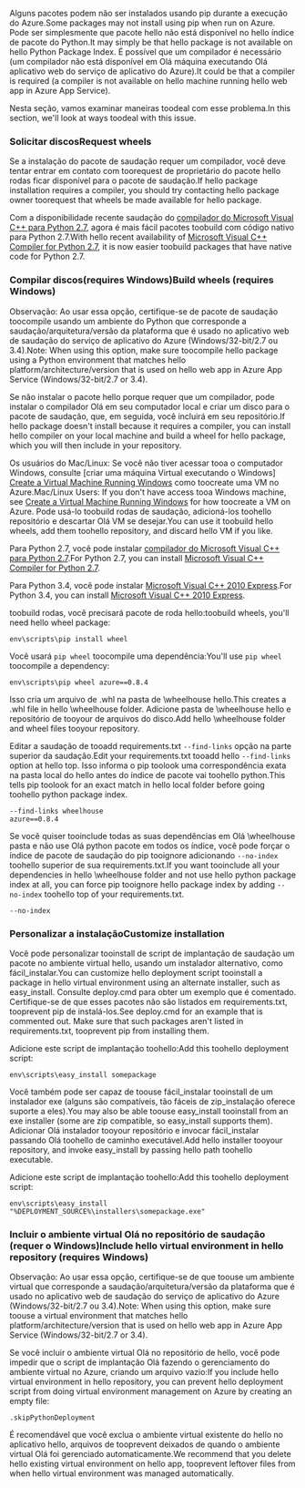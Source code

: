 <span data-ttu-id="129ca-101">Alguns pacotes podem não ser instalados usando pip durante a execução do Azure.</span><span class="sxs-lookup"><span data-stu-id="129ca-101">Some packages may not install using pip when run on Azure.</span></span>  <span data-ttu-id="129ca-102">Pode ser simplesmente que pacote hello não está disponível no hello índice de pacote do Python.</span><span class="sxs-lookup"><span data-stu-id="129ca-102">It may simply be that hello package is not available on hello Python Package Index.</span></span>  <span data-ttu-id="129ca-103">É possível que um compilador é necessário (um compilador não está disponível em Olá máquina executando Olá aplicativo web do serviço de aplicativo do Azure).</span><span class="sxs-lookup"><span data-stu-id="129ca-103">It could be that a compiler is required (a compiler is not available on hello machine running hello web app in Azure App Service).</span></span>

<span data-ttu-id="129ca-104">Nesta seção, vamos examinar maneiras toodeal com esse problema.</span><span class="sxs-lookup"><span data-stu-id="129ca-104">In this section, we'll look at ways toodeal with this issue.</span></span>

### <a name="request-wheels"></a><span data-ttu-id="129ca-105">Solicitar discos</span><span class="sxs-lookup"><span data-stu-id="129ca-105">Request wheels</span></span>
<span data-ttu-id="129ca-106">Se a instalação do pacote de saudação requer um compilador, você deve tentar entrar em contato com toorequest de proprietário do pacote hello rodas ficar disponível para o pacote de saudação.</span><span class="sxs-lookup"><span data-stu-id="129ca-106">If hello package installation requires a compiler, you should try contacting hello package owner toorequest that wheels be made available for hello package.</span></span>

<span data-ttu-id="129ca-107">Com a disponibilidade recente saudação do [compilador do Microsoft Visual C++ para Python 2.7][Microsoft Visual C++ Compiler for Python 2.7], agora é mais fácil pacotes toobuild com código nativo para Python 2.7.</span><span class="sxs-lookup"><span data-stu-id="129ca-107">With hello recent availability of [Microsoft Visual C++ Compiler for Python 2.7][Microsoft Visual C++ Compiler for Python 2.7], it is now easier toobuild packages that have native code for Python 2.7.</span></span>

### <a name="build-wheels-requires-windows"></a><span data-ttu-id="129ca-108">Compilar discos(requires Windows)</span><span class="sxs-lookup"><span data-stu-id="129ca-108">Build wheels (requires Windows)</span></span>
<span data-ttu-id="129ca-109">Observação: Ao usar essa opção, certifique-se de pacote de saudação toocompile usando um ambiente do Python que corresponde a saudação/arquitetura/versão da plataforma que é usado no aplicativo web de saudação do serviço de aplicativo do Azure (Windows/32-bit/2.7 ou 3.4).</span><span class="sxs-lookup"><span data-stu-id="129ca-109">Note: When using this option, make sure toocompile hello package using a Python environment that matches hello platform/architecture/version that is used on hello web app in Azure App Service (Windows/32-bit/2.7 or 3.4).</span></span>

<span data-ttu-id="129ca-110">Se não instalar o pacote hello porque requer que um compilador, pode instalar o compilador Olá em seu computador local e criar um disco para o pacote de saudação, que, em seguida, você incluirá em seu repositório.</span><span class="sxs-lookup"><span data-stu-id="129ca-110">If hello package doesn't install because it requires a compiler, you can install hello compiler on your local machine and build a wheel for hello package, which you will then include in your repository.</span></span>

<span data-ttu-id="129ca-111">Os usuários do Mac/Linux: Se você não tiver acessar tooa o computador Windows, consulte [criar uma máquina Virtual executando o Windows] [ Create a Virtual Machine Running Windows] como toocreate uma VM no Azure.</span><span class="sxs-lookup"><span data-stu-id="129ca-111">Mac/Linux Users: If you don't have access tooa Windows machine, see [Create a Virtual Machine Running Windows][Create a Virtual Machine Running Windows] for how toocreate a VM on Azure.</span></span>  <span data-ttu-id="129ca-112">Pode usá-lo toobuild rodas de saudação, adicioná-los toohello repositório e descartar Olá VM se desejar.</span><span class="sxs-lookup"><span data-stu-id="129ca-112">You can use it toobuild hello wheels, add them toohello repository, and discard hello VM if you like.</span></span> 

<span data-ttu-id="129ca-113">Para Python 2.7, você pode instalar [compilador do Microsoft Visual C++ para Python 2.7][Microsoft Visual C++ Compiler for Python 2.7].</span><span class="sxs-lookup"><span data-stu-id="129ca-113">For Python 2.7, you can install [Microsoft Visual C++ Compiler for Python 2.7][Microsoft Visual C++ Compiler for Python 2.7].</span></span>

<span data-ttu-id="129ca-114">Para Python 3.4, você pode instalar [Microsoft Visual C++ 2010 Express][Microsoft Visual C++ 2010 Express].</span><span class="sxs-lookup"><span data-stu-id="129ca-114">For Python 3.4, you can install [Microsoft Visual C++ 2010 Express][Microsoft Visual C++ 2010 Express].</span></span>

<span data-ttu-id="129ca-115">toobuild rodas, você precisará pacote de roda hello:</span><span class="sxs-lookup"><span data-stu-id="129ca-115">toobuild wheels, you'll need hello wheel package:</span></span>

    env\scripts\pip install wheel

<span data-ttu-id="129ca-116">Você usará `pip wheel` toocompile uma dependência:</span><span class="sxs-lookup"><span data-stu-id="129ca-116">You'll use `pip wheel` toocompile a dependency:</span></span>

    env\scripts\pip wheel azure==0.8.4

<span data-ttu-id="129ca-117">Isso cria um arquivo de .whl na pasta de \wheelhouse hello.</span><span class="sxs-lookup"><span data-stu-id="129ca-117">This creates a .whl file in hello \wheelhouse folder.</span></span>  <span data-ttu-id="129ca-118">Adicione pasta de \wheelhouse hello e repositório de tooyour de arquivos do disco.</span><span class="sxs-lookup"><span data-stu-id="129ca-118">Add hello \wheelhouse folder and wheel files tooyour repository.</span></span>

<span data-ttu-id="129ca-119">Editar a saudação de tooadd requirements.txt `--find-links` opção na parte superior da saudação.</span><span class="sxs-lookup"><span data-stu-id="129ca-119">Edit your requirements.txt tooadd hello `--find-links` option at hello top.</span></span> <span data-ttu-id="129ca-120">Isso informa o pip toolook uma correspondência exata na pasta local do hello antes do índice de pacote vai toohello python.</span><span class="sxs-lookup"><span data-stu-id="129ca-120">This tells pip toolook for an exact match in hello local folder before going toohello python package index.</span></span>

    --find-links wheelhouse
    azure==0.8.4

<span data-ttu-id="129ca-121">Se você quiser tooinclude todas as suas dependências em Olá \wheelhouse pasta e não use Olá python pacote em todos os índice, você pode forçar o índice de pacote de saudação do pip tooignore adicionando `--no-index` toohello superior de sua requirements.txt.</span><span class="sxs-lookup"><span data-stu-id="129ca-121">If you want tooinclude all your dependencies in hello \wheelhouse folder and not use hello python package index at all, you can force pip tooignore hello package index by adding `--no-index` toohello top of your requirements.txt.</span></span>

    --no-index

### <a name="customize-installation"></a><span data-ttu-id="129ca-122">Personalizar a instalação</span><span class="sxs-lookup"><span data-stu-id="129ca-122">Customize installation</span></span>
<span data-ttu-id="129ca-123">Você pode personalizar tooinstall de script de implantação de saudação um pacote no ambiente virtual hello, usando um instalador alternativo, como fácil\_instalar.</span><span class="sxs-lookup"><span data-stu-id="129ca-123">You can customize hello deployment script tooinstall a package in hello virtual environment using an alternate installer, such as easy\_install.</span></span>  <span data-ttu-id="129ca-124">Consulte deploy.cmd para obter um exemplo que é comentado.  Certifique-se de que esses pacotes não são listados em requirements.txt, tooprevent pip de instalá-los.</span><span class="sxs-lookup"><span data-stu-id="129ca-124">See deploy.cmd for an example that is commented out.  Make sure that such packages aren't listed in requirements.txt, tooprevent pip from installing them.</span></span>

<span data-ttu-id="129ca-125">Adicione este script de implantação toohello:</span><span class="sxs-lookup"><span data-stu-id="129ca-125">Add this toohello deployment script:</span></span>

    env\scripts\easy_install somepackage

<span data-ttu-id="129ca-126">Você também pode ser capaz de toouse fácil\_instalar tooinstall de um instalador exe (alguns são compatíveis, tão fáceis de zip\_instalação oferece suporte a eles).</span><span class="sxs-lookup"><span data-stu-id="129ca-126">You may also be able toouse easy\_install tooinstall from an exe installer (some are zip compatible, so easy\_install supports them).</span></span>  <span data-ttu-id="129ca-127">Adicionar Olá instalador tooyour repositório e invocar fácil\_instalar passando Olá toohello de caminho executável.</span><span class="sxs-lookup"><span data-stu-id="129ca-127">Add hello installer tooyour repository, and invoke easy\_install by passing hello path toohello executable.</span></span>

<span data-ttu-id="129ca-128">Adicione este script de implantação toohello:</span><span class="sxs-lookup"><span data-stu-id="129ca-128">Add this toohello deployment script:</span></span>

    env\scripts\easy_install "%DEPLOYMENT_SOURCE%\installers\somepackage.exe"

### <a name="include-hello-virtual-environment-in-hello-repository-requires-windows"></a><span data-ttu-id="129ca-129">Incluir o ambiente virtual Olá no repositório de saudação (requer o Windows)</span><span class="sxs-lookup"><span data-stu-id="129ca-129">Include hello virtual environment in hello repository (requires Windows)</span></span>
<span data-ttu-id="129ca-130">Observação: Ao usar essa opção, certifique-se de que toouse um ambiente virtual que corresponde a saudação/arquitetura/versão da plataforma que é usado no aplicativo web de saudação do serviço de aplicativo do Azure (Windows/32-bit/2.7 ou 3.4).</span><span class="sxs-lookup"><span data-stu-id="129ca-130">Note: When using this option, make sure toouse a virtual environment that matches hello platform/architecture/version that is used on hello web app in Azure App Service (Windows/32-bit/2.7 or 3.4).</span></span>

<span data-ttu-id="129ca-131">Se você incluir o ambiente virtual Olá no repositório de hello, você pode impedir que o script de implantação Olá fazendo o gerenciamento do ambiente virtual no Azure, criando um arquivo vazio:</span><span class="sxs-lookup"><span data-stu-id="129ca-131">If you include hello virtual environment in hello repository, you can prevent hello deployment script from doing virtual environment management on Azure by creating an empty file:</span></span>

    .skipPythonDeployment

<span data-ttu-id="129ca-132">É recomendável que você exclua o ambiente virtual existente do hello no aplicativo hello, arquivos de tooprevent deixados de quando o ambiente virtual Olá foi gerenciado automaticamente.</span><span class="sxs-lookup"><span data-stu-id="129ca-132">We recommend that you delete hello existing virtual environment on hello app, tooprevent leftover files from when hello virtual environment was managed automatically.</span></span>

[Create a Virtual Machine Running Windows]: http://azure.microsoft.com/documentation/articles/virtual-machines-windows-hero-tutorial/
[Microsoft Visual C++ Compiler for Python 2.7]: http://aka.ms/vcpython27
[Microsoft Visual C++ 2010 Express]: http://go.microsoft.com/?linkid=9709949
